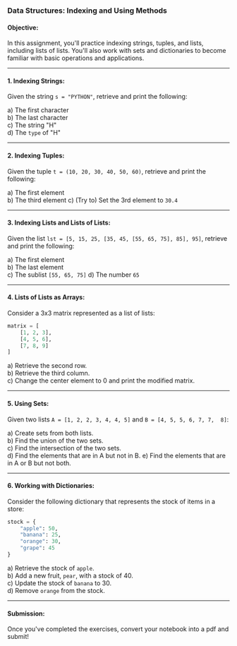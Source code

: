 

### Data Structures: Indexing and Using Methods

#### Objective:
In this assignment, you'll practice indexing strings, tuples, and lists, 
including lists of lists. You'll also work with sets and dictionaries to 
become familiar with basic operations and applications.

---

#### 1. Indexing Strings:
Given the string `s = "PYTHON"`, retrieve and print the following:

a) The first character  
b) The last character  
c) The string "H"  
d) The `type` of "H"


---

#### 2. Indexing Tuples:
Given the tuple `t = (10, 20, 30, 40, 50, 60)`, retrieve and print the 
following:

a) The first element  
b) The third element 
c) (Try to) Set the 3rd element to `30.4`

---

#### 3. Indexing Lists and Lists of Lists:
Given the list `lst = [5, 15, 25, [35, 45, [55, 65, 75], 85], 95]`, 
retrieve and print the following:

a) The first element  
b) The last element  
c) The sublist `[55, 65, 75]`
d) The number `65`

---

#### 4. Lists of Lists as Arrays:
Consider a 3x3 matrix represented as a list of lists:

```python
matrix = [
    [1, 2, 3],
    [4, 5, 6],
    [7, 8, 9]
]
```

a) Retrieve the second row.  
b) Retrieve the third column.  
c) Change the center element to 0 and print the modified matrix.

---

#### 5. Using Sets:
Given two lists `A = [1, 2, 2, 3, 4, 4, 5]` and `B = [4, 5, 5, 6, 7, 7, 
8]`:

a) Create sets from both lists.  
b) Find the union of the two sets.  
c) Find the intersection of the two sets.  
d) Find the elements that are in A but not in B.
e) Find the elements that are in A or B but not both.

---

#### 6. Working with Dictionaries:
Consider the following dictionary that represents the stock of items in a 
store:

```python
stock = {
    "apple": 50,
    "banana": 25,
    "orange": 30,
    "grape": 45
}
```

a) Retrieve the stock of `apple`.  
b) Add a new fruit, `pear`, with a stock of 40.  
c) Update the stock of `banana` to 30.  
d) Remove `orange` from the stock.  


---

#### Submission:
Once you've completed the exercises, convert your notebook into a pdf and submit!

